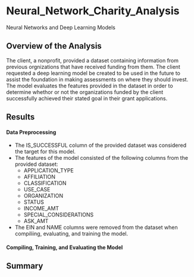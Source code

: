# Neural_Network_Charity_Analysis
Neural Networks and Deep Learning Models

## Overview of the Analysis

The client, a nonprofit, provided a dataset containing information from previous orgnizations that have received funding from them. The client requested a deep learning model be created to be used in the future to assist the foundation in making assessments on where they should invest. The model evaluates the features provided in the dataset in order to determine whethor or not the organizations funded by the client successfully achieved their stated goal in their grant applications.

## Results

#### Data Preprocessing
- The IS_SUCCESSFUL column of the provided dataset was considered the target for this model.
- The features of the model consisted of the following columns from the provided dataset:
  * APPLICATION_TYPE
  * AFFILIATION
  * CLASSIFICATION
  * USE_CASE
  * ORGANIZATION
  * STATUS
  * INCOME_AMT
  * SPECIAL_CONSIDERATIONS
  * ASK_AMT
- The EIN and NAME columns were removed from the dataset when compiliing, evaluating, and training the model.

#### Compiling, Training, and Evaluating the Model



## Summary

